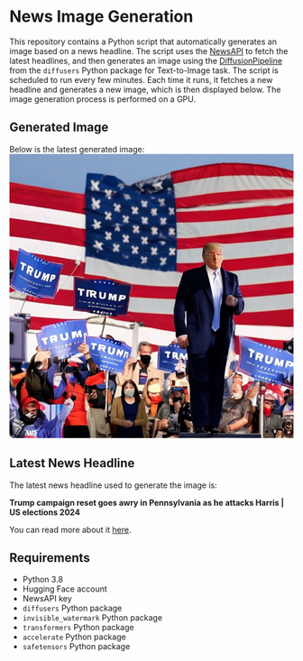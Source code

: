 # News Image Generation
This repository contains a Python script that automatically generates an image based on a news headline. The script uses the [NewsAPI](https://newsapi.org/) to fetch the latest headlines, and then generates an image using the [DiffusionPipeline](https://github.com/huggingface/diffusers) from the `diffusers` Python package for Text-to-Image task.
The script is scheduled to run every few minutes. Each time it runs, it fetches a new headline and generates a new image, which is then displayed below. The image generation process is performed on a GPU.

## Generated Image
Below is the latest generated image:
![Generated Image](image.png)

## Latest News Headline
The latest news headline used to generate the image is:

**Trump campaign reset goes awry in Pennsylvania as he attacks Harris | US elections 2024**

You can read more about it [here](https://news.google.com/rss/articles/CBMihwFBVV95cUxQc3JEMmNZRmRmdmJSRWpmTGhaR0F4dTAtZlVhelV1dmhHRk9yN1M1RVp6TS13N2lRRjd1REJ4d2xaRTRjU2NnOExxM3YwVG1KNVJfcC1Lb2gyemxSemtYM0RVSXZiWWhIaWdZT0p0OVJWNWFORlBIdmVkSEhHcXZHazhuZWhERzQ?oc=5).

## Requirements
- Python 3.8
- Hugging Face account
- NewsAPI key
- `diffusers` Python package
- `invisible_watermark` Python package
- `transformers` Python package
- `accelerate` Python package
- `safetensors` Python package
